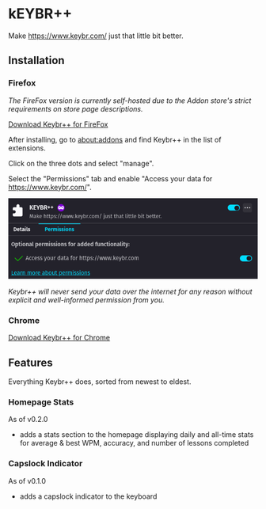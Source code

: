 # kEYBR++

Make <https://www.keybr.com/> just that little bit better.

## Installation

### Firefox

_The FireFox version is currently self-hosted due to the Addon store's strict requirements on store_
_page descriptions._

[Download Keybr++ for FireFox](https://github.com/WillsterJohnson/keybr-plusplus/releases/latest/download/keybrpp.xpi)

After installing, go to [about:addons](about:addons) and find Keybr++ in the list of extensions.

Click on the three dots and select "manage".

Select the "Permissions" tab and enable "Access your data for https://www.keybr.com/".

![Permissions tab UI](./images/ffpostinstall.png)

_Keybr++ will never send your data over the internet for any reason without explicit and_
_well-informed permission from you._

### Chrome

[Download Keybr++ for Chrome](https://chrome.google.com/webstore/detail/keybr%20%20/ijkdbamaapabgbaeddolmdconghnhnbi)

## Features

Everything Keybr++ does, sorted from newest to eldest.

### Homepage Stats

As of v0.2.0

- adds a stats section to the homepage displaying daily and all-time stats for
  average & best WPM, accuracy, and number of lessons completed

### Capslock Indicator

As of v0.1.0

- adds a capslock indicator to the keyboard
